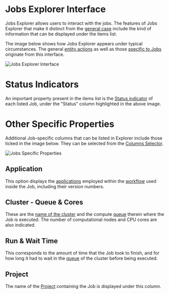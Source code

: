 # Jobs Explorer Interface

Jobs Explorer allows users to interact with the jobs. The features of Jobs Explorer that make it distinct from the [general case](/entities-general/ui/explorer.md) include the kind of information that can be displayed under the items list.

The image below shows how Jobs Explorer appears under typical circumstances. The general [entity actions](/entities-general/actions/overview.md) as well as those [specific to Jobs](../actions/overview.md) originate from this interface.

![Jobs Explorer Interface](/images/jobs-explorer.png "Jobs Explorer Interface")

# Status Indicators

An important property present in the items list is the [Status indicator](../status.md) of each listed Job, under the "Status" column highlighted in the above image. 

# Other Specific Properties

Additional Job-specific columns that can be listed in Explorer include those ticked in the image below. They can be selected from the [Columns Selector](/entities-general/ui/explorer.md#columns-selector).

![Jobs Specific Properties](/images/jobs-properties.png "Jobs Specific Properties")

## Application

This option displays the [applications](/software/overview.md) employed within the [workflow](/workflows/overview.md) used inside the Job, including their version numbers.

## Cluster - Queue & Cores

These are the [name of the cluster](/infrastructure/clusters/overview.md) and the compute [queue](/infrastructure/resource/queues.md) therein where the Job is executed. The number of computational nodes and CPU cores are also indicated.

## Run & Wait Time

This corresponds to the amount of time that the Job took to finish, and for how long it had to wait in the [queue](/infrastructure/resource/queues.md) of the cluster before being executed.

## Project

The name of the [Project](../projects.md) containing the Job is displayed under this column.
